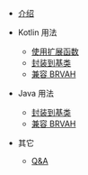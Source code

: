 * [介绍](/)

* Kotlin 用法
    * [使用扩展函数](/cn/kotlin/ext)
    * [封装到基类](/cn/kotlin/baseclass)
    * [兼容 BRVAH](/cn/kotlin/brvah)

* Java 用法
    * [封装到基类](/cn/java/baseclass)
    * [兼容 BRVAH](/cn/java/brvah)

* 其它
    * [Q&A](/cn/others/q&a)